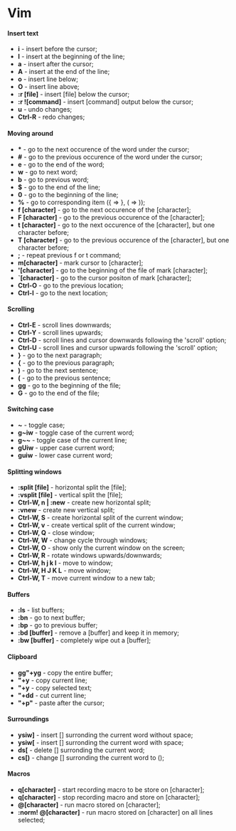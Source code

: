 # Vim

#### Insert text

- **i** - insert before the cursor;
- **I** - insert at the beginning of the line;
- **a** - insert after the cursor;
- **A** - insert at the end of the line;
- **o** - insert line below;
- **O** - insert line above;
- **:r [file]** - insert [file] below the cursor;
- **:r ![command]** - insert [command] output below the cursor;
- **u** - undo changes;
- **Ctrl-R** - redo changes;


#### Moving around

- **\*** - go to the next occurence of the word under the cursor;
- **#** - go to the previous occurence of the word under the cursor;
- **e** - go to the end of the word;
- **w** - go to next word;
- **b** - go to previous word;
- **$** - go to the end of the line;
- **0** - go to the beginning of the line;
- **%** - go to corresponding item ({ => }, ( => ));
- **f [character]** - go to the next occurence of the [character];
- **F [character]** - go to the previous occurence of the [character];
- **t [character]** - go to the next occurence of the [character], but one character before;
- **T [character]** - go to the previous occurence of the [character], but one character before;
- **;** - repeat previous f or t command;
- **m[character]** - mark cursor to [character];
- **'[character]** - go to the beginning of the file of mark [character];
- **`[character]** - go to the cursor positon of mark [character];
- **Ctrl-O** - go to the previous location;
- **Ctrl-I** - go to the next location;


#### Scrolling

- **Ctrl-E** - scroll lines downwards;
- **Ctrl-Y** - scroll lines upwards;
- **Ctrl-D** - scroll lines and cursor downwards following the 'scroll' option;
- **Ctrl-U** - scroll lines and cursor upwards following the 'scroll' option;
- **}** - go to the next paragraph;
- **{** - go to the previous paragraph;
- **)** - go to the next sentence;
- **(** - go to the previous sentence;
- **gg** - go to the beginning of the file;
- **G** - go to the end of the file;


#### Switching case

- **~** - toggle case;
- **g~iw** - toggle case of the current word;
- **g~~** - toggle case of the current line;
- **gUiw** - upper case current word;
- **guiw** - lower case current word;


#### Splitting windows

- **:split [file]** - horizontal split the [file];
- **:vsplit [file]** - vertical split the [file];
- **Ctrl-W, n | :new** - create new horizontal split;
- **:vnew** - create new vertical split;
- **Ctrl-W, S** - create horizontal split of the current window;
- **Ctrl-W, v** - create vertical split of the current window;
- **Ctrl-W, Q** - close window;
- **Ctrl-W, W** - change cycle through windows;
- **Ctrl-W, O** - show only the current window on the screen;
- **Ctrl-W, R** - rotate windows upwards/downwards;
- **Ctrl-W, h j k l** - move to window;
- **Ctrl-W, H J K L** - move window;
- **Ctrl-W, T** - move current window to a new tab; 


#### Buffers

- **:ls** - list buffers;
- **:bn** - go to next buffer;
- **:bp** - go to previous buffer;
- **:bd [buffer]** - remove a [buffer] and keep it in memory;
- **:bw [buffer]** - completely wipe out a [buffer];


#### Clipboard

- **gg"+yg** - copy the entire buffer;
- **"+y** - copy current line;
- **"+y** - copy selected text;
- **"+dd** - cut current line;
- **"+p"** - paste after the cursor;


#### Surroundings

- **ysiw]** - insert [] surronding the current word without space;
- **ysiw[** - insert [] surronding the current word with space;
- **ds[** - delete [] surronding the current word;
- **cs[)** - change [] surronding the current word to ();


#### Macros

- **q[character]** - start recording macro to be store on [character];
- **q[character]** - stop recording macro and store on [character];
- **@[character]** - run macro stored on [character];
- **:norm! @[character]** - run macro stored on [character] on all lines selected;
